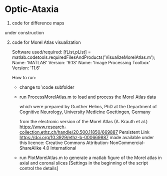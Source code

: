 # Optic-Ataxia
1) code for difference maps

under construction

2) code for Morel Atlas visualization
	
	Software used/required:
		[fList,pList] = matlab.codetools.requiredFilesAndProducts('VisualizeMorelAtlas.m');
	      Name: 'MATLAB'
          Version: '9.13'
          Name: 'Image Processing Toolbox'
          Version: '11.6'
    
	
	How to run:
	- change to \code subfolder
	- run ProcessMorelAtlas.m
		to load and process the Morel Atlas data
		
		which were prepared by Gunther Helms, PhD 
		at the Department of Cognitive Neurology, University Medicine Goettingen, Germany
		
		from the electronic version of the Morel Atlas (A. Krauth et al.)
		https://www.research-collection.ethz.ch/handle/20.500.11850/669887
		Persistent Link
		https://doi.org/10.3929/ethz-b-000669887
		made available under this licence:
		Creative Commons Attribution-NonCommercial-ShareAlike 4.0 International
		
	- run PlotMorelAtlas.m 
		to generate a matlab figure of the Morel atlas in axial and coronal slices
		[Settings in the beginning of the script control the details]
